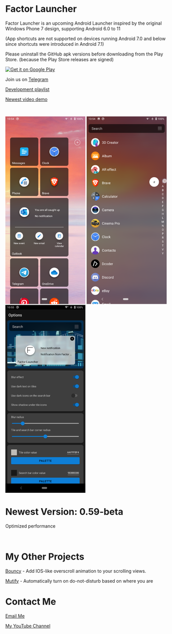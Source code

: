 # Factor Launcher

Factor Launcher is an upcoming Android Launcher inspired by the original Windows Phone 7 design, supporting Android 6.0 to 11 

(App shortcuts are not supported on devices running Android 7.0 and below since shortcuts were introduced in Android 7.1)

Please uninstall the GitHub apk versions before downloading from the Play Store. (because the Play Store releases are signed)

<a href='https://play.google.com/store/apps/details?id=com.factor.launcher&pcampaignid=pcampaignidMKT-Other-global-all-co-prtnr-py-PartBadge-Mar2515-1'><img alt='Get it on Google Play' src='https://play.google.com/intl/en_us/badges/static/images/badges/en_badge_web_generic.png' width="200"/></a>

Join us on [Telegram](https://t.me/joinchat/GHNyjTyxQ3BwLxom)

[Development playlist](https://youtube.com/playlist?list=PLr2SUHRsQtUdnRM6PRxuPIfK48T5HyNsX)

[Newest video demo](https://youtu.be/q3KTT-URb1M)

<p>&nbsp;</p>

<img src="./Images/FactorHomeScreen.png" width="250"/>  <img src="./Images/FactorAppDrawer.png" width="250"/>  <img src="./Images/FactorSettingsScreen.png" width="250"/>


# Newest Version: 0.59-beta

Optimized performance

<p>&nbsp;</p>



# My Other Projects

[Bouncy](https://github.com/Valkriaine/bouncy/blob/master/README.md) - Add IOS-like overscroll animation to your scrolling views.

[Mutify](https://github.com/Valkriaine/Mutify) - Automatically turn on do-not-disturb based on where you are

# Contact Me

[Email Me](mailto:valkriaine@hotmail.com)

[My YouTube Channel](https://www.youtube.com/channel/UC8deY7v1W_NH3I5_f9ZVscw)
